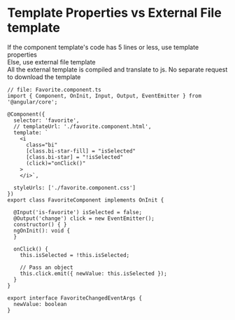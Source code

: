# Template Properties vs External File template
If the component template's code has 5 lines or less, use template properties<br>
Else, use external file template<br>
All the external template is compiled and translate to js. No separate request to download the template

```
// file: Favorite.component.ts
import { Component, OnInit, Input, Output, EventEmitter } from '@angular/core';

@Component({
  selector: 'favorite',
  // templateUrl: './favorite.component.html',
  template: `
    <i
      class="bi"
      [class.bi-star-fill] = "isSelected" 
      [class.bi-star] = "!isSelected"
      (click)="onClick()"
    >
    </i>`,

  styleUrls: ['./favorite.component.css']
})
export class FavoriteComponent implements OnInit {

  @Input('is-favorite') isSelected = false;
  @Output('change') click = new EventEmitter();
  constructor() { }
  ngOnInit(): void {
  }
  
  onClick() {
    this.isSelected = !this.isSelected;

    // Pass an object
    this.click.emit({ newValue: this.isSelected });
  }
}

export interface FavoriteChangedEventArgs {
  newValue: boolean
}
```
